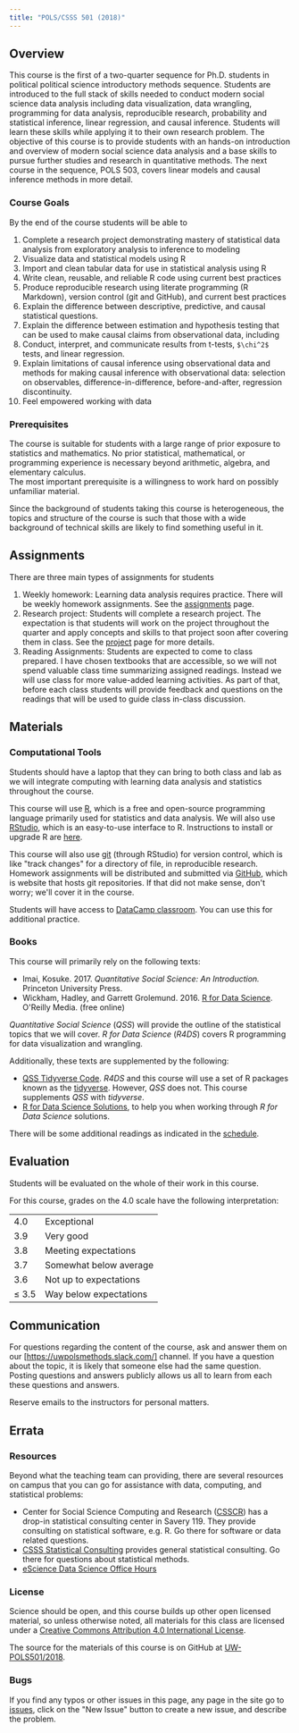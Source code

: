 ```yaml
---
title: "POLS/CSSS 501 (2018)"
---
```



## Overview

This course is the first of a two-quarter sequence for Ph.D. students in political political science introductory methods sequence. 
Students are introduced to the full stack of skills needed to conduct modern social science data analysis including data visualization, data wrangling, programming for data analysis, reproducible research, probability and statistical inference, linear regression, and causal inference.
Students will learn these skills while applying it to their own research problem.
The objective of this course is to provide students with an hands-on introduction and overview of modern social science data analysis and a base skills to pursue further studies and research in quantitative methods.
The next course in the sequence, POLS 503, covers linear models and causal inference methods in more detail.


### Course Goals

By the end of the course students will be able to 

1. Complete a research project demonstrating mastery of statistical data analysis from exploratory analysis to inference to modeling
1. Visualize data and statistical models using R
2. Import and clean tabular data for use in statistical analysis using R
3. Write clean, reusable, and reliable R code using current best practices
4. Produce reproducible research using literate programming (R Markdown), version control (git and GitHub), and current best practices
5. Explain the difference between descriptive, predictive, and causal statistical questions.
7. Explain the difference between estimation and hypothesis testing
that can be used to make causal claims from observational data, including 
8. Conduct, interpret, and communicate results from  t-tests, `$\chi^2$` tests, and linear regression.
7. Explain limitations of causal inference using observational data and methods for making causal inference with observational data: selection on observables, difference-in-difference, before-and-after, regression discontinuity.
10. Feel empowered working with data


### Prerequisites

The course is suitable for students with a large range of prior exposure to statistics and mathematics. No prior statistical, mathematical, or programming experience is necessary beyond arithmetic, algebra, and elementary calculus.  
The most important prerequisite is a willingness to work hard on possibly unfamiliar material.

Since the background of students taking this course is heterogeneous, the topics and structure of the course is such that those with a wide background of technical skills are likely to find something useful in it.


## Assignments

There are three main types of assignments for students

1. Weekly homework: Learning data analysis requires practice. There will be weekly homework assignments. See the [assignments](/assignments) page.
2. Research project: Students will complete a research project. The expectation is that students will work on the project throughout the quarter and apply concepts and skills to that project soon after covering them in class. See the [project](/project) page for more details.
3. Reading Assignments: Students are expected to come to class prepared. I have chosen textbooks that are accessible, so we will not spend valuable class time summarizing assigned readings. Instead we will use class for more value-added learning activities. As part of that, before each class students will provide feedback and questions on the readings that will be used to guide class in-class discussion.

<!--

### Data analysis project paper
legends o
Every student in this class will execute their own statistical data analysis of a research question.
The results of this analysis will be presented as a paper due at the end of the course. See the [schedule](/schedule/#finals-period) for the due date.

The purpose of this paper is for you to apply the quantitative methods used in this course to the real-world research problems that you will encounter in their research careers.
The objective is to get you working with data on a research project as quickly as possible, even if it is a flawed project.
So, due to the limited time in this course, it is not necessary for this paper to address an important research problem or a novel contribution to the literature.
While those will not be criteria for the evaluation of this paper, you are encouraged to pursue those, as those ideas are what lead to publications.
The paper will be evaluated on the appropriateness of the statistical methods applied to the data and question, and not the novelty or contribution of the question itself.

If you developed a research design for POLS 500, you may be able to use it in 501.
However you need to confirm that you will be able to assemble a dataset to test a specific research hypothesis within the time constraints of this course, because you will be using it throughout the course.
If that seems unlikely, you will need to choose a different project.

-->


## Materials


### Computational Tools

Students should have a laptop that they can bring to both class and lab as we will integrate computing with learning data analysis and statistics throughout the course.

This course will use [R](https://www.r-project.org/), which is a free and open-source programming language primarily used for statistics and data analysis. We will also use [RStudio](https://www.rstudio.com/), which is an easy-to-use interface to R.
Instructions to install or upgrade R are [here](install.html).

This course will also use [git](https://git-scm.com/) (through RStudio) 
for version control, which is like "track changes" for a directory of file, in reproducible research.
Homework assignments will be distributed and submitted via [GitHub](https://github.com/), which is website that hosts git repositories.
If that did not make sense, don't worry; we'll cover it in the course.

Students will have access to [DataCamp classroom](https://www.datacamp.com/groups/education). You can use this for additional practice. 


### Books

This course will primarily rely on the following texts:

- Imai, Kosuke. 2017. *Quantitative Social Science: An Introduction.* Princeton University Press.
- Wickham, Hadley, and Garrett Grolemund. 2016. [R for Data Science](http://r4ds.had.co.nz/). O'Reilly Media. (free online)

*Quantitative Social Science* (*QSS*) will provide the outline of the statistical topics that we will cover. 
*R for Data Science* (*R4DS*) covers R programming for data visualization and wrangling.

Additionally, these texts are supplemented by the following:

- [QSS Tidyverse Code](https://jrnold.github.io/qss-tidy/). *R4DS* and this course will use a set of R packages known as the [tidyverse](https://www.tidyverse.org/). However, *QSS* does not. This course supplements *QSS* with *tidyverse*.
- [R for Data Science Solutions](https://jrnold.github.io/e4qf/), to help you when working through *R for Data Science* solutions.

There will be some additional readings as indicated in the [schedule](/schedule).



## Evaluation

Students will be evaluated on the whole of their work in this course.

For this course, grades on the 4.0 scale have the following interpretation:

<table class = "table table-striped">
<tr><td>4.0</td><td>Exceptional</td></tr>
<tr><td>3.9</td><td>Very good</td></tr>
<tr><td>3.8</td><td>Meeting expectations</td></tr>
<tr><td>3.7</td><td>Somewhat below average</td></tr>
<tr><td>3.6</td><td>Not up to expectations</td></tr>
<tr><td>&le; 3.5</td><td>Way below expectations</td></tr>
</table>


## Communication

For questions regarding the content of the course, ask and answer them on our [https://uwpolsmethods.slack.com/] channel. 
If you have a question about the topic, it is likely that someone else had the same question.
Posting questions and answers publicly allows us all to learn from each these questions and answers. 

Reserve emails to the instructors for personal matters.


## Errata


### Resources

Beyond what the teaching team can providing, there are several resources on campus that you can go for assistance with data, computing, and statistical problems:

-  Center for Social Science Computing and Research ([CSSCR](http://julius.csscr.washington.edu/about/consulting.html)) has a drop-in statistical consulting center in Savery 119. They provide consulting on statistical software, e.g. R. Go there for software or data related questions.
- [CSSS Statistical Consulting](https://www.csss.washington.edu/consulting) provides general statistical consulting. Go there for questions about statistical methods.
- [eScience Data Science Office Hours](http://escience.washington.edu/office-hours/)


### License

Science should be open, and this course builds up other open licensed material, so unless otherwise noted, all materials for this class are licensed under a <a rel="license" href="https://creativecommons.org/licenses/by/4.0/">Creative Commons Attribution 4.0 International License</a>.

The source for the materials of this course is on GitHub at [UW-POLS501/2018](https://github.com/UW-POLS501/2018).


### Bugs

If you find any typos or other issues in this page, any page in the site go to [issues](https://github.com/UW-POLS501/2018/issues), click on the "New Issue" button to create a new issue, and describe the problem.


